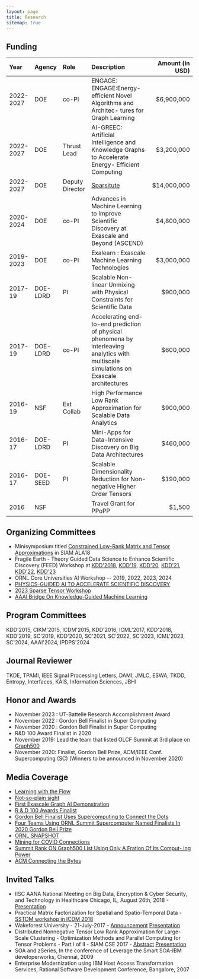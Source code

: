 ```yaml
---
layout: page
title: Research
sitemap: true
---
```

## Funding

|Year    | Agency    | Role  |Description    | Amount (in USD)   |
|:------  | :-----     | :----- |:-------        | ------:      |
2022-2027 | DOE | co-PI |  ENGAGE: ENGAGE:Energy-efficient Novel Algorithms and Architec- tures for Graph Learning | $6,900,000
2022-2027 | DOE | Thrust Lead |  AI-GREEC: Artificial Intelligence and Knowledge Graphs to Accelerate Energy- Efficient Computing | $3,200,000
2022-2027 | DOE | Deputy Director |  [Sparsitute](sparsitute.lbl.gov) | $14,000,000
2020-2024 | DOE | co-PI |  Advances in Machine Learning to Improve Scientific Discovery at Exascale and Beyond (ASCEND) | $4,800,000
2019-2023 | DOE | co-PI | Exalearn : Exascale Machine Learning Technologies | $3,000,000
 2017-19 |DOE-LDRD  | PI    | Scalable Non-linear Unmixing with Physical Constraints for Scientific Data    | $900,000 |
 2017-19 | DOE-LDRD | co-PI  | Accelerating end-to-end prediction of physical phenomena by interleaving analytics with multiscale simulations on Exascale architectures | $600,000
  2016-19 | NSF      | Ext Collab | High Performance Low Rank Approximation for Scalable Data Analytics  | $900,000 |
2016-17  |DOE-LDRD   |PI      | Mini-Apps for Data-Intensive Discovery on Big Data Architectures      | $460,000  |
2016-17  |DOE-SEED   |PI      | Scalable Dimensionality Reduction for Non-negative Higher Order Tensors   | $190,000 |
2016    |  NSF      |       |   Travel Grant for PPoPP  | $1,500 |

## Organizing Committees

* Minisymposium titled [Constrained Low-Rank Matrix and Tensor Approximations](http://users.wfu.edu/ballard/SIAM-ALA18/) in SIAM ALA18
* Fragile Earth - Theory Guided Data Science to Enhance Scientific Discovery (FEED) Workshop at [KDD'2018](https://ai4good.org/what-we-do/fragile-earth/kdd-2018/), [KDD'19](https://ai4good.org/what-we-do/fragile-earth/kdd-2019/), [KDD'20](https://ai4good.org/what-we-do/fragile-earth/kdd-2020/), [KDD'21](https://ai4good.org/what-we-do/fragile-earth/kdd-2021/), [KDD'22](https://ai4good.org/what-we-do/fragile-earth/kdd-2022/), [KDD'23](https://ai4good.org/what-we-do/fragile-earth/kdd-2023/)
* ORNL Core Universities AI Workshop -- 2019, 2022, 2023, 2024
* [PHYSICS-GUIDED AI TO ACCELERATE SCIENTIFIC DISCOVERY](https://sites.google.com/vt.edu/pgai-aaai-20)
* [2023 Sparse Tensor Workshop](https://solomonik.cs.illinois.edu/tensor_workshop/index.html)
* [AAAI Bridge On Knowledge-Guided Machine Learning](https://sites.google.com/vt.edu/kgml-bridge-aaai-24/)


## Program Committees

KDD'2015, CIKM'2015, ICDM'2015, KDD'2016, ICML'2017, KDD'2018,  KDD'2019, SC'2019, KDD'2020, SC'2021, SC'2022, SC'2023, ICML'2023, SC'2024, AAAI'2024, IPDPS'2024

## Journal Reviewer

TKDE, TPAMI, IEEE Signal Processing Letters, DAMI, JMLC, ESWA, TKDD, Entropy, Interfaces, KAIS, Information Sciences, JBHI

## Honor and Awards

* November 2023 : UT-Battelle Research Accomplishment Award
* November 2022 : Gordon Bell Finalist in Super Computing
* November 2020 : Gordon Bell Finalist in Super Computing
* R&D 100 Award Finalist in 2020
* November 2019: Lead the team that listed OLCF Summit at 3rd place on [Graph500](https://graph500.org/)
* November 2020: Finalist, Gordon Bell Prize, ACM/IEEE Conf. Supercomputing (SC) (Winners to be announced in November 2020)

## Media Coverage
* [Learning with the Flow](https://www.olcf.ornl.gov/2023/05/19/learning-with-the-flow/)
* [Not-so-plain sight](https://ascr-discovery.org/2023/06/not-so-plain-sight/)
* [First Exascale Graph AI Demonstration](https://www.olcf.ornl.gov/2022/10/25/fast-tracking-medical-discovery/)
* [R &amp; D 100 Awards Finalist](https://www.rdworldonline.com/finalists-for-2021-rd-100-awards-are-unveiled/)
* [Gordon Bell Finalist Uses Supercomputing to Connect the Dots](https://www.olcf.ornl.gov/2022/10/25/fast-tracking-medical-discovery/)
* [Four Teams Using ORNL Summit Supercomputer Named Finalists In 2020 Gordon Bell Prize](https://www.olcf.ornl.gov/2020/11/10/four-teams-using-ornls-summit-supercomputer-named-finalists-in-2020-gordon-bell-prize/)
* [ORNL SNAPSHOT](https://www.youtube.com/watch?v=s4Trj90QN5I&t=3s)
* [Mining for COVID Connections](https://www.olcf.ornl.gov/2020/05/18/mining-for-covid-19-connections/)
* [Summit Rank ON Graph500 List Using Only A Fration Of Its Comput- ing Power](https://www.olcf.ornl.gov/2020/04/29/summit-ranks-on-graph500-list-using-only-a-fraction-of-its-computing-power/)
* [ACM Connecting the Bytes](https://cacm.acm.org/careers/212567-connecting-the-bytes/fulltext)

## Invited Talks

* IISC AANA National Meeting on Big Data, Encryption & Cyber Security, and Technology in Healthcare Chicago, IL, August 26th, 2018 - [Presentation](../files/iiscaana18.pdf) 
* Practical Matrix Factorization for Spatial and Spatio-Temporal Data - [SSTDM workshop in ICDM 2018](https://research.csc.ncsu.edu/stac/conferences/ICDM-SSTDM17/) 
* Wakeforest University - 21-July-2017 - [Announcement](../figs/wakeforest.jpg) [Presentation](../files/wakeforest.pdf)
* Distributed Nonnegative Tensor Low Rank Approximation for Large-Scale Clustering - Optimization Methods and Parallel Computing for Tensor Problems - Part I of II - SIAM CSE 2017 - [Abstract](http://meetings.siam.org/sess/dsp_talk.cfm?p=81557) [Presentation](../files/siamcse18.pdf)
* SOA and zSeries, In the conference of Leverage the Smart SOA-IBM developerworks, Chennai, 2009
* Enterprise Modernization using IBM Host Access Transformation Services, Rational Software Development Conference, Bangalore,  2007